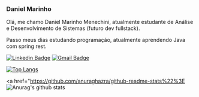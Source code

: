 ### Daniel Marinho


Olá, me chamo Daniel Marinho Menechini, atualmente estudante de Análise e Desenvolvimento de Sistemas (futuro dev fullstack).

Passo meus dias estudando programação, atualmente aprendendo Java com spring rest.

[![Linkedin Badge](https://img.shields.io/badge/-Rafael%20Luis-282a36?style=flat-square&logo=Linkedin&logoColor=white&link=https://www.linkedin.com/in/daniel-marinho-9a3268130)](https://www.linkedin.com/in/daniel-marinho-9a3268130/) 
[![Gmail Badge](https://img.shields.io/badge/-danielmenechinidev@gmail.com-282a36?style=flat-square&logo=Gmail&logoColor=red&link=mailto:danielmenechinidev@gmail.com)](mailto:danielmenechinidev@gmail.com)

[![Top Langs](https://github-readme-stats.vercel.app/api/top-langs/?username=pastelsz&layout=compact&theme=radical)](https://github.com/anuraghazra/github-readme-stats)

<a href="https://github.com/anuraghazra/github-readme-stats%22%3E
  <img align="center" src="https://github-readme-stats.vercel.app/api?username=pastelsz&show_icons=true&include_all_commits=true&theme=material-palenight" alt="Anurag's github stats" />
</a>

